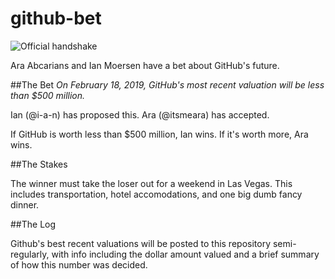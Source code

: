 # github-bet

<img src="http://i.giphy.com/CHmwA02GQ6aTS.gif" alt="Official handshake">

Ara Abcarians and Ian Moersen have a bet about GitHub's future. 


##The Bet
*On February 18, 2019, GitHub's most recent valuation will be less than $500 million.*

Ian (@i-a-n) has proposed this. Ara (@itsmeara) has accepted.

If GitHub is worth less than $500 million, Ian wins. If it's worth more, Ara wins.

##The Stakes

The winner must take the loser out for a weekend in Las Vegas. This includes transportation, hotel accomodations, and one big dumb fancy dinner.

##The Log

Github's best recent valuations will be posted to this repository semi-regularly, with info including the dollar amount valued and a brief summary of how this number was decided.
